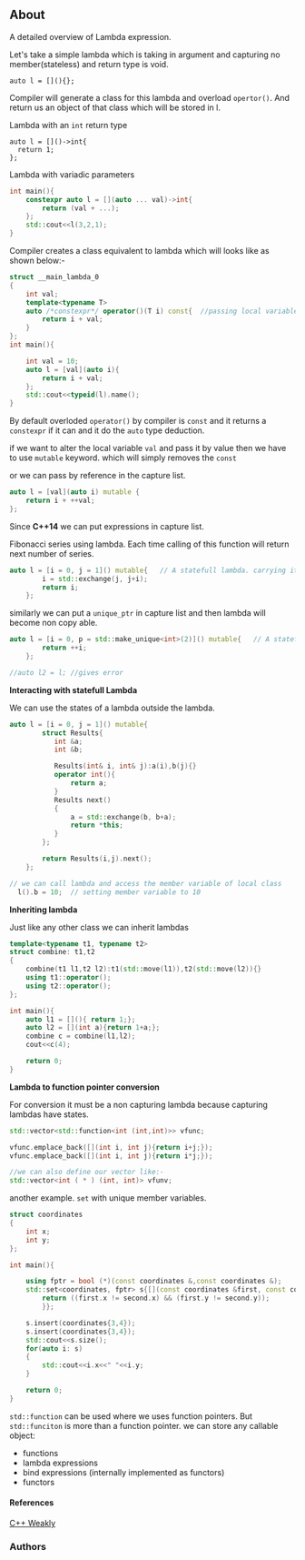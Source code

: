 ## About
A detailed overview of Lambda expression.

Let's take a simple lambda which is taking in argument and capturing no member(stateless) and return type is void.

    auto l = [](){};
Compiler will generate a class for this lambda and overload `opertor()`. And return us an object of that class which will be stored in l.

Lambda with an `int` return type

    auto l = []()->int{
      return 1;
    };

Lambda with variadic parameters
```cpp
int main(){
    constexpr auto l = [](auto ... val)->int{
        return (val + ...);
    };
    std::cout<<l(3,2,1);
}
```

Compiler creates a class equivalent to lambda which will looks like as shown below:-
```cpp
struct __main_lambda_0
{
    int val;
    template<typename T>
    auto /*constexpr*/ operator()(T i) const{  //passing local variable val removes constexpr
        return i + val;
    }
};
int main(){

    int val = 10;
    auto l = [val](auto i){
        return i + val;
    };
    std::cout<<typeid(l).name();
}
```
By default overloded `operator()` by compiler is `const` and it returns a `constexpr` if it can and it do the `auto` type deduction.

if we want to alter the local variable `val` and pass it by value then we have to use `mutable` keyword. which will simply removes the `const`

or we can pass by reference in the capture list.

```cpp
auto l = [val](auto i) mutable {
    return i + ++val;
};
```

Since **C++14** we can put expressions in capture list.

Fibonacci series using lambda. Each time calling of this function will return next number of series.
```cpp
auto l = [i = 0, j = 1]() mutable{   // A statefull lambda. carrying its own states
        i = std::exchange(j, j+i);
        return i;
    };
```

similarly we can put a `unique_ptr` in capture list and then lambda will become non copy able.
```cpp
auto l = [i = 0, p = std::make_unique<int>(2)]() mutable{   // A statefull lambda. carrying its own states
        return ++i;
    };

//auto l2 = l; //gives error
```

**Interacting with statefull Lambda**

We can use the states of a lambda outside the lambda.
```cpp
auto l = [i = 0, j = 1]() mutable{
        struct Results{
           int &a;
           int &b;

           Results(int& i, int& j):a(i),b(j){}
           operator int(){
               return a;
           }
           Results next()
           {
               a = std::exchange(b, b+a);
               return *this;
           }
        };

        return Results(i,j).next();
    };

// we can call lambda and access the member variable of local class
  l().b = 10;  // setting member variable to 10
```

**Inheriting lambda**

Just like any other class we can inherit lambdas

```cpp
template<typename t1, typename t2>
struct combine: t1,t2
{
    combine(t1 l1,t2 l2):t1(std::move(l1)),t2(std::move(l2)){}
    using t1::operator();
    using t2::operator();
};

int main(){
    auto l1 = [](){ return 1;};
    auto l2 = [](int a){return 1+a;};
    combine c = combine(l1,l2);
    cout<<c(4);

    return 0;
}
```

**Lambda to function pointer conversion**

For conversion it must be a non capturing lambda because capturing lambdas have states.

```cpp
std::vector<std::function<int (int,int)>> vfunc;

vfunc.emplace_back([](int i, int j){return i+j;});
vfunc.emplace_back([](int i, int j){return i*j;});

//we can also define our vector like:-
std::vector<int ( * ) (int, int)> vfunv;
```
another example. `set` with unique member variables.
```cpp
struct coordinates
{
    int x;
    int y;
};

int main(){

    using fptr = bool (*)(const coordinates &,const coordinates &);
    std::set<coordinates, fptr> s{[](const coordinates &first, const coordinates &second){
        return ((first.x != second.x) && (first.y != second.y));
        }};

    s.insert(coordinates{3,4});
    s.insert(coordinates{3,4});
    std::cout<<s.size();
    for(auto i: s)
    {
        std::cout<<i.x<<" "<<i.y;
    }

    return 0;
}
```
`std::function` can be used where we uses function pointers. But `std::funciton` is more than a function pointer. we can store any callable object:
* functions
* lambda expressions
* bind expressions (internally implemented as functors)
* functors

#### References
[C++ Weakly](https://www.youtube.com/channel/UCxHAlbZQNFU2LgEtiqd2Maw)

### Authors
